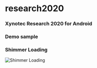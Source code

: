 # research2020
### Xynotec Research 2020 for Android
### Demo sample

### Shimmer Loading
![Shimmer Loading](https://user-images.githubusercontent.com/17633931/78329852-88620e00-7537-11ea-83b4-4b1e202e4167.gif)
